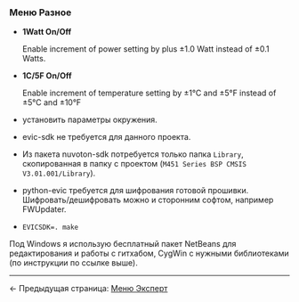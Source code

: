 ### Меню Разное

 * __1Watt On/Off__

   Enable increment of power setting by plus ±1.0 Watt instead of ±0.1 Watts.

  * __1C/5F On/Off__
  
    Enable increment of temperature setting by ±1°C and ±5°F instead of ±5°C and ±10°F

  * установить параметры окружения.
  * evic-sdk не требуется для данного проекта.
  * Из пакета nuvoton-sdk потребуется только папка ```Library```, скопированная в папку с проектом (```M451 Series BSP CMSIS V3.01.001/Library```).
  * python-evic требуется для шифрования готовой прошивки. Шифровать/дешифровать можно и сторонним софтом, например FWUpdater.
  * ```EVICSDK=. make```

Под Windows я использую бесплатный пакет NetBeans для редактирования и работы с гитхабом, CygWin с нужными библиотеками (по инструкции по ссылке выше).

-----

← Предыдущая страница: [Меню Эксперт](expert_ru.md)

